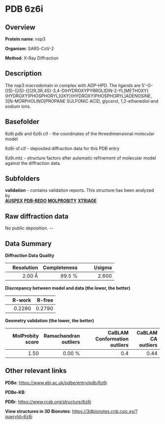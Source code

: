 # PDB 6z6i

## Overview

**Protein name**: nsp3

**Organism**: SARS-CoV-2

**Method**: X-Ray Diffraction

## Description

The nsp3 macrodomain in complex with ADP-HPD. The ligands are 5'-O-[(S)-{[(S)-{[(2R,3R,4S)-3,4-DIHYDROXYPYRROLIDIN-2-YL]METHOXY}(HYDROXY)PHOSPHORYL]OXY}(HYDROXY)PHOSPHORYL]ADENOSINE, 3[N-MORPHOLINO]PROPANE SULFONIC ACID, glycerol, 1,2-ethanediol and sodium ions.

## Basefolder

6z6i.pdb and 6z6i.cif - the coordinates of the threedimensional molecular model

6z6i-sf.cif - deposited diffraction data for this PDB entry

6z6i.mtz - structure factors after automatic refinement of molecular model against the diffraction data.

## Subfolders





**validation** - contains validation reports. This structure has been analyzed by <br>[**AUSPEX**](https://github.com/thorn-lab/coronavirus_structural_task_force/tree/master/pdb/nsp3/SARS-CoV-2/6z6i/validation/auspex) [**PDB-REDO**](https://github.com/thorn-lab/coronavirus_structural_task_force/tree/master/pdb/nsp3/SARS-CoV-2/6z6i/validation/pdb-redo) [**MOLPROBITY**](https://github.com/thorn-lab/coronavirus_structural_task_force/tree/master/pdb/nsp3/SARS-CoV-2/6z6i/validation/molprobity) [**XTRIAGE**](https://github.com/thorn-lab/coronavirus_structural_task_force/blob/master/pdb/nsp3/SARS-CoV-2/6z6i/validation/Xtriage_output.log)   



## Raw diffraction data

No public deposition. --<br> 

## Data Summary
**Diffraction Data Quality**

|   | Resolution | Completeness| I/sigma |
|---|-------------:|----------------:|--------------:|
|   |2.00 Å|99.5  %|<img width=50/>2.600|

**Discrepancy between model and data (the lower, the better)**

|   | **R-work**| **R-free**   
|---|-------------:|----------------:|           
||  0.2290|  0.2790|

**Geometry validation (the lower, the better)**

|   |**MolProbity<br>score**| **Ramachandran<br>outliers** | **CaBLAM<br>Conformation outliers** | **CaBLAM<br>CA outliers** |
|---|-------------:|----------------:|----------------:|----------------:|
||  1.50|  0.00 %|0.4|0.44|

 

 



## Other relevant links 
**PDBe**:  https://www.ebi.ac.uk/pdbe/entry/pdb/6z6i

**PDBe-KB**:  
 
**PDBr**: https://www.rcsb.org/structure/6z6i 

**View structures in 3D Bionotes**: https://3dbionotes.cnb.csic.es/?queryId=6z6i

